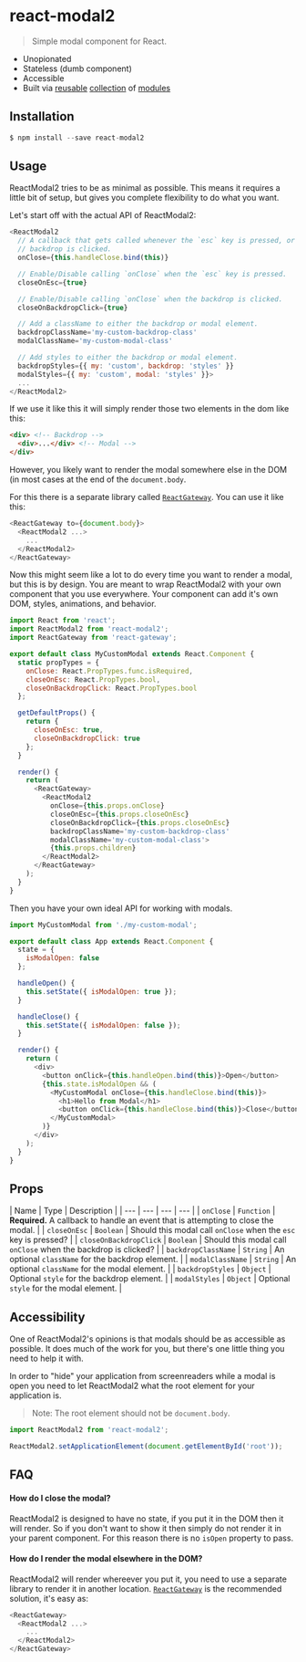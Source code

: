 # react-modal2

> Simple modal component for React.

- Unopionated
- Stateless (dumb component)
- Accessible
- Built via [reusable](https://github.com/thejameskyle/react-gateway) [collection](https://github.com/thejameskyle/a11y-focus-scope) of [modules](https://github.com/thejameskyle/a11y-focus-store)

## Installation

```js
$ npm install --save react-modal2
```

## Usage

ReactModal2 tries to be as minimal as possible. This means it requires a little
bit of setup, but gives you complete flexibility to do what you want.

Let's start off with the actual API of ReactModal2:

```js
<ReactModal2
  // A callback that gets called whenever the `esc` key is pressed, or the
  // backdrop is clicked.
  onClose={this.handleClose.bind(this)}

  // Enable/Disable calling `onClose` when the `esc` key is pressed.
  closeOnEsc={true}

  // Enable/Disable calling `onClose` when the backdrop is clicked.
  closeOnBackdropClick={true}

  // Add a className to either the backdrop or modal element.
  backdropClassName='my-custom-backdrop-class'
  modalClassName='my-custom-modal-class'

  // Add styles to either the backdrop or modal element.
  backdropStyles={{ my: 'custom', backdrop: 'styles' }}
  modalStyles={{ my: 'custom', modal: 'styles' }}>
  ...
</ReactModal2>
```

If we use it like this it will simply render those two elements in the dom like
this:

```html
<div> <!-- Backdrop -->
  <div>...</div> <!-- Modal -->
</div>
```

However, you likely want to render the modal somewhere else in the DOM (in most
cases at the end of the `document.body`.

For this there is a separate library called [`ReactGateway`](https://github.com/thejameskyle/react-gateway).
You can use it like this:

```js
<ReactGateway to={document.body}>
  <ReactModal2 ...>
    ...
  </ReactModal2>
</ReactGateway>
```

Now this might seem like a lot to do every time you want to render a modal, but
this is by design. You are meant to wrap ReactModal2 with your own component
that you use everywhere. Your component can add it's own DOM, styles,
animations, and behavior.

```js
import React from 'react';
import ReactModal2 from 'react-modal2';
import ReactGateway from 'react-gateway';

export default class MyCustomModal extends React.Component {
  static propTypes = {
    onClose: React.PropTypes.func.isRequired,
    closeOnEsc: React.PropTypes.bool,
    closeOnBackdropClick: React.PropTypes.bool
  };

  getDefaultProps() {
    return {
      closeOnEsc: true,
      closeOnBackdropClick: true
    };
  }

  render() {
    return (
      <ReactGateway>
        <ReactModal2
          onClose={this.props.onClose}
          closeOnEsc={this.props.closeOnEsc}
          closeOnBackdropClick={this.props.closeOnEsc}
          backdropClassName='my-custom-backdrop-class'
          modalClassName='my-custom-modal-class'>
          {this.props.children}
        </ReactModal2>
      </ReactGateway>
    );
  }
}
```

Then you have your own ideal API for working with modals.

```js
import MyCustomModal from './my-custom-modal';

export default class App extends React.Component {
  state = {
    isModalOpen: false
  };

  handleOpen() {
    this.setState({ isModalOpen: true });
  }

  handleClose() {
    this.setState({ isModalOpen: false });
  }

  render() {
    return (
      <div>
        <button onClick={this.handleOpen.bind(this)}>Open</button>
        {this.state.isModalOpen && (
          <MyCustomModal onClose={this.handleClose.bind(this)}>
            <h1>Hello from Modal</h1>
            <button onClick={this.handleClose.bind(this)}>Close</button>
          </MyCustomModal>
        )}
      </div>
    );
  }
}
```

## Props

| Name | Type | Description |
| --- | --- | --- | --- |
| `onClose` | `Function` | **Required.** A callback to handle an event that is attempting to close the modal. |
| `closeOnEsc` | `Boolean` | Should this modal call `onClose` when the `esc` key is pressed? |
| `closeOnBackdropClick` | `Boolean` | Should this modal call `onClose` when the backdrop is clicked? |
| `backdropClassName` | `String` | An optional `className` for the backdrop element. |
| `modalClassName` | `String` | An optional `className` for the modal element. |
| `backdropStyles` | `Object` | Optional `style` for the backdrop element. |
| `modalStyles` | `Object` | Optional `style` for the modal element. |

## Accessibility

One of ReactModal2's opinions is that modals should be as accessible as
possible. It does much of the work for you, but there's one little thing you
need to help it with.

In order to "hide" your application from screenreaders while a modal is open
you need to let ReactModal2 what the root element for your application is.

> Note: The root element should not be `document.body`.

```js
import ReactModal2 from 'react-modal2';

ReactModal2.setApplicationElement(document.getElementById('root'));
```

## FAQ

#### How do I close the modal?

ReactModal2 is designed to have no state, if you put it in the DOM then it will
render. So if you don't want to show it then simply do not render it in your
parent component. For this reason there is no `isOpen` property to pass.

#### How do I render the modal elsewhere in the DOM?

ReactModal2 will render whereever you put it, you need to use a separate library
to render it in another location. [`ReactGateway`](https://github.com/thejameskyle/react-gateway)
is the recommended solution, it's easy as:

```js
<ReactGateway>
  <ReactModal2 ...>
    ...
  </ReactModal2>
</ReactGateway>
```
